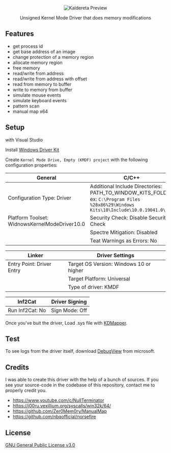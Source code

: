<p align="center">
    <img src='./preview.png' alt='Kaldereta Preview'/>
</p>

<p align="center">
    Unsigned Kernel Mode Driver that does memory modifications
</p>

## Features

<ul>
    <li>get process id</li>
    <li>get base address of an image</li>
    <li>change protection of a memory region</li>
    <li>allocate memory region</li>
    <li>free memory</li>
    <li>read/write from address</li>
    <li>read/write from address with offset</li>
    <li>read from memory to buffer</li>
    <li>write to memory from buffer</li>
    <li>simulate mouse events</li>
    <li>simulate keyboard events</li>
    <li>pattern scan</li>
    <li>manual map x64</li>
</ul>

## Setup

with Visual Studio

Install [Windows Driver Kit](https://docs.microsoft.com/en-us/windows-hardware/drivers/download-the-wdk)

Create `Kernel Mode Drive, Empty (KMDF) project` with the following configuration properties:

|General|C/C++|
|-------|-----|
|Configuration Type: Driver|Additional Include Directories: PATH_TO_WINDOW_KITS_FOLDER ex: `C:\Program Files %28x86%29\Windows Kits\10\Include\10.0.19041.0\um`|
|Platform Toolset: WidnowsKernelModeDriver10.0|Security Check: Disable Security Check|
||Spectre Mitigation: Disabled|
||Teat Warnings as Errors: No|

|Linker|Driver Settings|
|------|---------------|
|Entry Point: Driver Entry|Target OS Version: Windows 10 or higher|
||Target Platform: Universal|
||Type of driver: KMDF|

|Inf2Cat|Driver Signing|
|-------|--------------|
|Run Inf2Cat: No|Sign Mode: Off|

Once you've buit the driver, Load .sys file with [KDMapper](https://github.com/TheCruZ/kdmapper).

## Test

To see logs from the driver itself, download [DebugView](https://learn.microsoft.com/en-us/sysinternals/downloads/debugview) from microsoft.

## Credits

I was able to create this driver with the help of a bunch of sources. If you see your source-code in the codebase of this repository, contact me to properly credit you.

* https://www.youtube.com/c/NullTerminator
* https://j00ru.vexillium.org/syscalls/win32k/64/
* https://github.com/Zer0Mem0ry/ManualMap
* https://github.com/nbqofficial/norsefire

## License

[GNU General Public License v3.0](https://github.com/stephenasuncionDEV/kaldereta/blob/main/LICENSE)
